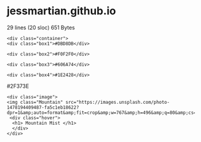 # jessmartian.github.io
29 lines (20 sloc)  651 Bytes
<html>
  <head>
    <title> MOUNTAIN MIST </title>
    
  </head>
  <body class="body">
    
    <div class="container">
    <div class="box1">#DBD8DB</div>
      
    <div class="box2">#F0F2F0</div>
      
    <div class="box3">#606A74</div>
    
    <div class="box4">#1E2428</div>
  
  <div class="box5">#2F373E</div>
  
</div>
      
    <div class="image">
    <img class="Mountain" src="https://images.unsplash.com/photo-1478194409487-fa5c1eb18622?dpr=1&amp;auto=format&amp;fit=crop&amp;w=767&amp;h=496&amp;q=80&amp;cs=tinysrgb&amp;crop=">
     <div class="hover">
      <h1> Mountain Mist </h1> 
      </div>
    </div>
      
  </body>
</html>
